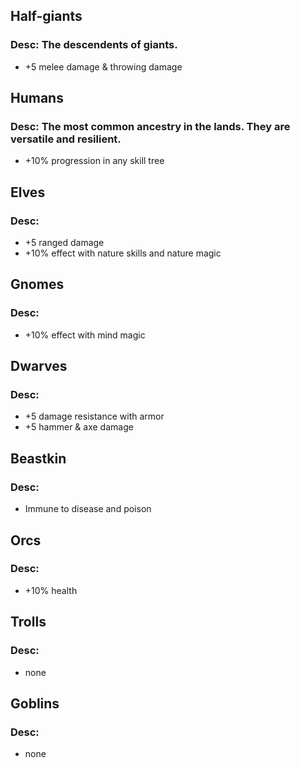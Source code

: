 ## Half-giants
### Desc: The descendents of giants.
- +5 melee damage & throwing damage

## Humans
### Desc: The most common ancestry in the lands. They are versatile and resilient.
- +10% progression in any skill tree

## Elves
### Desc:
- +5 ranged damage
- +10% effect with nature skills and nature magic

## Gnomes
### Desc:
- +10% effect with mind magic

## Dwarves
### Desc:
- +5 damage resistance with armor
- +5 hammer & axe damage

## Beastkin
### Desc:
- Immune to disease and poison

## Orcs
### Desc:
- +10% health
 
## Trolls
### Desc:
- none

## Goblins
### Desc:
- none
